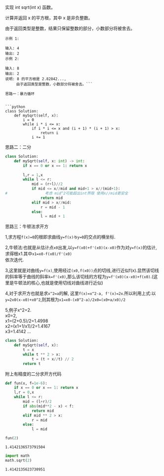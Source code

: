 
实现 int sqrt(int x) 函数。

计算并返回 x 的平方根，其中 x 是非负整数。

由于返回类型是整数，结果只保留整数的部分，小数部分将被舍去。
```
示例 1:

输入: 4
输出: 2
示例 2:

输入: 8
输出: 2
说明: 8 的平方根是 2.82842..., 
     由于返回类型是整数，小数部分将被舍去。```

思路一：暴力循环


```python
class Solution:
    def mySqrt(self, x):
        i = 0
        while i * i <= x:
            if i * i <= x and (i + 1) * (i + 1) > x:
                return i
            i += 1
```

思路二：二分


```python
class Solution:
    def mySqrt(self, x: int) -> int:
        if x == 0 or x == 1: return x
        
        l,r = 1,x
        while l <= r:
            mid = (r+l)//2
            if mid <= x//mid and mid+1 > x//(mid+1):
#                 考虑 mid^2可能超出int界限 使用x//mid更安全
                return mid
            elif mid > x//mid:
                r = mid - 1
            else:
                l = mid + 1
```

思路三：牛顿法求开方

1,求方程```f(x)=0```的根即求曲线```y=f(x)与y=0```的交点的横坐标.  
  
2,牛顿法:也就是从估计点```x0```出发,以```y=f(x0)+f'(x0)(x-x0)```作为对```y=f(x)```的估计,求得根x1.其中```x1=x0-f(x0)/f'(x0)```  
依次迭代.  
  
3,这里就是对曲线```y=f(x)```,使用经过```(x0,f(x0))```点的切线,进行近似f(x).显然该切线的斜率等于曲线的斜率```k=f'(x0)```,那么该切线的方程为```y=f'(x0)(x-x0)+f(x0)```.(这里是牛顿法的核心,也就是使用切线对曲线进行近似)  
  
4,对于求开方也就是求```x^2=a```的解, 这里```f(x)=x^2-a, f'(x)=2x```.所以利用上式:以```y=2x0(x-x0)+x0^2```,则其根为```x1=x0-(x0^2-a)/2x0=(x0+a/x0)/2```  
  
5,例子x^2=2.  
x0=2,  
x1=(2+0.5)/2=1.4998  
x2=(x1+1/x1)/2=1.4167  
x3=1.4142
...



```python
class Solution:
    def mySqrt(self, x):
        t = x
        while t ** 2 > x:
            t = (t + x//t) // 2
        return t
```

附上有精度的二分求开方代码


```python
def fun(x, f=1e-6):
    if x == 0 or x == 1: return x
    l,r = 0,x
    while l <= r:
        mid = (l+r)/2
        if abs(mid**2 - x) < f:
            return mid
        elif mid ** 2 > x:
            r = mid
        else:
            l = mid
```


```python
fun(2)
```




    1.4142136573791504




```python
import math
math.sqrt(2)
```




    1.4142135623730951



